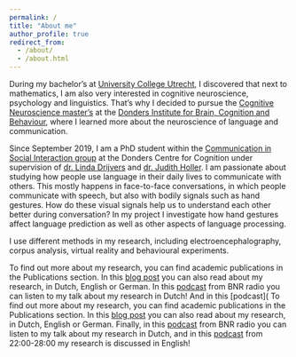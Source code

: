 ```yaml
---
permalink: /
title: "About me"
author_profile: true
redirect_from: 
  - /about/
  - /about.html
---
```


During my bachelor’s at [University College Utrecht](https://www.uu.nl/en/organisation/university-college-utrecht/about-ucu), I discovered that next to mathematics, I am  also very interested in cognitive neuroscience, psychology and linguistics. That’s why I decided to pursue the [Cognitive Neuroscience master’s](https://www.ru.nl/opleidingen/master/cognitive-neuroscience/) at the [Donders Institute for Brain, Cognition and Behaviour](https://www.ru.nl/donders/), where I learned more about the neuroscience of language and communication. 

Since September 2019, I am a PhD student within the [Communication in Social Interaction group](https://cosilab.org) at the Donders Centre for Cognition under supervision of [dr. Linda Drijvers](https://lindadrijvers.nl) and [dr. Judith Holler](https://www.mpi.nl/people/holler-judith). I am passionate about studying how people use language in their daily lives to communicate with others. This mostly happens in face-to-face conversations, in which people communicate with speech, but also with bodily signals such as hand gestures. How do these visual signals help us to understand each other better during conversation? In my project I investigate how hand gestures affect language prediction as well as other aspects of language processing. 

I use different methods in my research, including electroencephalography, corpus analysis, virtual reality and behavioural experiments.

To find out more about my research, you can find academic publications in the Publications section. In this [blog post](https://www.mpi-talkling.mpi.nl/?p=2145&lang=en) you can also read about my research, in Dutch, English or German. In this [podcast](https://www.bnr.nl/podcast/wetenschap-vandaag/10540686/hoe-onze-handgebaren-voorspellen-wat-we-gaan-zeggen) from BNR radio you can listen to my talk about my research in Dutch! And in this [podcast](
To find out more about my research, you can find academic publications in the Publications section. In this [blog post](https://www.mpi-talkling.mpi.nl/?p=2145&lang=en) you can also read about my research, in Dutch, English or German. Finally, in this [podcast](https://www.bnr.nl/podcast/wetenschap-vandaag/10540686/hoe-onze-handgebaren-voorspellen-wat-we-gaan-zeggen) from BNR radio you can listen to my talk about my research in Dutch, and in this [podcast](https://becauselanguage.com/95-why-the-far-right-demagogues-language/) from 22:00-28:00 my research is discussed in English!
